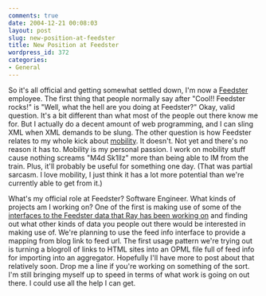 ```yaml
---
comments: true
date: 2004-12-21 00:08:03
layout: post
slug: new-position-at-feedster
title: New Position at Feedster
wordpress_id: 372
categories:
- General
---
```


So it's all official and getting somewhat settled down, I'm now a [Feedster](http://www.feedster.com) employee. The first thing that people normally say after "Cool!! Feedster rocks!" is "Well, what the hell are you doing at Feedster?" Okay, valid question. It's a bit different than what most of the people out there know me for. But I actually do a decent amount of web programming, and I can sling XML when XML demands to be slung. The other question is how Feedster relates to my whole kick about [mobility](http://www.mobilemonday.us). It doesn't. Not yet and there's no reason it has to. Mobility is my personal passion. I work on mobility stuff cause nothing screams "M4d Sk1llz" more than being able to IM from the train. Plus, it'll probably be useful for something one day. (That was partial sarcasm. I love mobility, I just think it has a lot more potential than we're currently able to get from it.)





What's my official role at Feedster?  Software Engineer. What kinds of projects am I working on? One of the first is making use of some of the [interfaces to the Feedster data that Ray has been working on](http://varchars.com/blog/node/view/138) and finding out what other kinds of data you people out there would be interested in making use of. We're planning to use the feed info interface to provide a mapping from blog link to feed url. The first usage pattern we're trying out is turning a blogroll of links to HTML sites into an OPML file full of feed info for importing into an aggregator. Hopefully I'll have more to post about that relatively soon. Drop me a line if you're working on something of the sort. I'm still bringing myself up to speed in terms of what work is going on out there. I could use all the help I can get.
